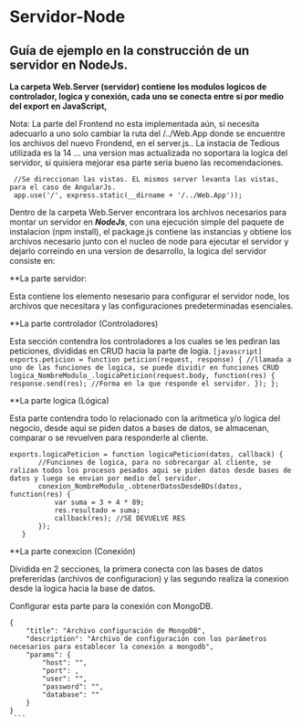 # Servidor-Node
## Guía de ejemplo en la construcción de un servidor en NodeJs.

 **La carpeta Web.Server (servidor) contiene los modulos logicos de controlador, logica y conexión,  cada uno se conecta entre si por medio del export en JavaScript,** 
 
 
 Nota: La parte del Frontend no esta implementada aún, si necesita adecuarlo a uno solo cambiar la ruta del /../Web.App donde se encuentre los archivos del nuevo Frondend, en el server.js.. La instacia de Tedious utilizada es la 14 ... una version mas actualizada no soportara la logica del servidor, si quisiera mejorar esa parte seria bueno las recomendaciones.
 
 ```[javascript]
  //Se direccionan las vistas. EL mismos server levanta las vistas, para el caso de AngularJs.
  app.use('/', express.static(__dirname + '/../Web.App'));
  ```
  Dentro de la carpeta Web.Server encontrara los archivos necesarios para montar un servidor en ***NodeJs***, con una ejecución simple del paquete de instalacion (npm install), el package.js contiene las instancias y obtiene los archivos necesario junto con el nucleo de node para ejecutar el servidor y dejarlo correindo en una version de desarrollo, la logica del servidor consiste en:

  **La parte servidor:
  
  Esta contiene los elemento nesesario para configurar el servidor node, los archivos que necesitara y las configuraciones predeterminadas esenciales.
  
   **La parte controlador (Controladores)
   
   Esta sección contendra los controladores a los cuales se les pediran las peticiones, divididas en CRUD hacia la parte de logia.
    ```[javascript]
    exports.peticion = function peticion(request, response) {
        //llamada a uno de las funciones de logica, se puede dividir en funciones CRUD
        logica_NombreModulo_.logicaPeticion(request.body, function(res) {
            response.send(res); //Forma en la que responde el servidor.
        });
    };
    ```
     
   **La parte logica (Lógica)
   
   Esta parte contendra todo lo relacionado con la aritmetica y/o logica del negocio, desde aqui se piden datos a bases de datos, se almacenan, comparar o se revuelven para responderle al cliente.
   
   ```[javascript]
   exports.logicaPeticion = function logicaPeticion(datos, callback) {
          //Funciones de logica, para no sobrecargar al cliente, se ralizan todos los procesos pesados aqui se piden datos desde bases de datos y luego se envian por medio del servidor.
          conexion_NombreModulo_.obtenerDatosDesdeBDs(datos, function(res) {
              var suma = 3 + 4 * 89;
              res.resultado = suma;
              callback(res); //SE DEVUELVE RES
          });
      }
   ```
   
   **La parte conexcion (Conexión)
   
   Dividida en 2 secciones, la primera conecta con las bases de datos prefereridas (archivos de configuracion) y las segundo realiza la conexion desde la logica hacia la base de datos.
   
   Configurar esta parte para la conexión con MongoDB.
   ```[javascript]
   {
       "title": "Archivo configuración de MongoDB",
       "description": "Archivo de configuración con los parámetros necesarios para establecer la conexión a mongodb",
       "params": {
           "host": "",
           "port": ,
           "user": "",
           "password": "",
           "database": ""
       }
   }
    ```
